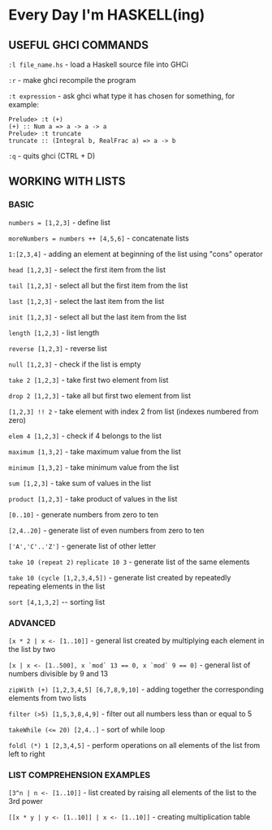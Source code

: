 # Every Day I'm HASKELL(ing)

## USEFUL GHCI COMMANDS

```:l file_name.hs``` - load a Haskell source file into GHCi

```:r``` - make ghci recompile the program

```:t expression``` - ask ghci what type it has chosen for something, for example:

```
Prelude> :t (+)
(+) :: Num a => a -> a -> a
Prelude> :t truncate
truncate :: (Integral b, RealFrac a) => a -> b
```

```:q``` - quits ghci (CTRL + D)

## WORKING WITH LISTS

### BASIC

```numbers = [1,2,3]``` - define list

```moreNumbers = numbers ++ [4,5,6]``` - concatenate lists

```1:[2,3,4]``` - adding an element at beginning of the list using "cons" operator

```head [1,2,3]``` - select the first item from the list

```tail [1,2,3]``` - select all but the first item from the list

```last [1,2,3]``` - select the last item from the list

```init [1,2,3]``` - select all but the last item from the list

```length [1,2,3]``` - list length

```reverse [1,2,3]``` - reverse list

```null [1,2,3]``` - check if the list is empty

```take 2 [1,2,3]``` - take first two element from list

```drop 2 [1,2,3]``` - take all but first two element from list

```[1,2,3] !! 2``` - take element with index 2 from list (indexes numbered from zero)

```elem 4 [1,2,3]``` - check if 4 belongs to the list

```maximum [1,3,2]``` - take maximum value from the list

```minimum [1,3,2]``` - take minimum value from the list

```sum [1,2,3]``` - take sum of values in the list

```product [1,2,3]``` - take product of values in the list

```[0..10]``` - generate numbers from zero to ten

```[2,4..20]``` - generate list of even numbers from zero to ten

```['A','C'..'Z']``` - generate list of other letter

```take 10 (repeat 2)``` ```replicate 10 3``` - generate list of the same elements

```take 10 (cycle [1,2,3,4,5])``` - generate list created by repeatedly repeating elements in the list

```sort [4,1,3,2]``` -- sorting list

### ADVANCED

```[x * 2 | x <- [1..10]]``` - general list created by multiplying each element in the list by two

```[x | x <- [1..500], x `mod` 13 == 0, x `mod` 9 == 0]``` - general list of numbers divisible by 9 and 13

```zipWith (+) [1,2,3,4,5] [6,7,8,9,10]``` - adding together the corresponding elements from two lists

```filter (>5) [1,5,3,8,4,9]``` - filter out all numbers less than or equal to 5

```takeWhile (<= 20) [2,4..]``` - sort of while loop

```foldl (*) 1 [2,3,4,5]``` - perform operations on all elements of the list from left to right

### LIST COMPREHENSION EXAMPLES

```[3^n | n <- [1..10]]``` - list created by raising all elements of the list to the 3rd power

```[[x * y | y <- [1..10]] | x <- [1..10]]``` - creating multiplication table
